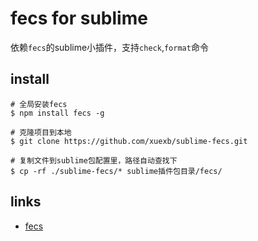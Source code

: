 # fecs for sublime

依赖`fecs`的sublime小插件，支持`check`,`format`命令

## install

```
# 全局安装fecs
$ npm install fecs -g

# 克隆项目到本地
$ git clone https://github.com/xuexb/sublime-fecs.git

# 复制文件到sublime包配置里，路径自动查找下
$ cp -rf ./sublime-fecs/* sublime插件包目录/fecs/
```

## links

* [fecs](https://github.com/ecomfe/fecs)